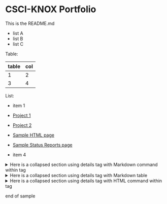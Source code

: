 # CSCI-KNOX Portfolio


This is the README.md

- list A
- list B
- list C

Table:

| table | col | 
| ------|-----|
|1|2|
|3|4|

List: 

* item 1
* [Project 1](Project-1.md)
* [Project 2](Project-2.md)
* [Sample HTML page](sample.html)
* [Sample Status Reports page](status_report.html)

* item 4

<details>
  <summary> Here is a collapsed section using details tag with Markdown command within tag</summary>
  
* item 1
* [Project 1](Project-1.md)
* [Project 2](Project-2.md)
* item 4
  
</details>

<details>
  <summary> Here is a collapsed section using details tag with Markdown table</summary>
  
Table:

| table | col | 
| ------|-----|
|9|8|
|7|6|

  
</details>
  
<details>
  <summary> Here is a collapsed section using details tag with HTML command within tag</summary>
  
   <ul>
     <li> item 1</li>
     <li> <a href="Project-1.md">Project 1</a></li>
     <li> <a href="Project-2.md">Project 2</a></li>
     <li> <a href="Project.md">Project</a></li>
     <li> item 4 </li>
   </ul>
</details>
  
end of sample
